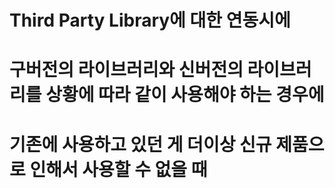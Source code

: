 # Third Party Library에 대한 연동시에 
# 구버전의 라이브러리와 신버전의 라이브러리를 상황에 따라 같이 사용해야 하는 경우에 
# **기존에 사용하고 있던 게 더이상 신규 제품으로 인해서 사용할 수 없을 때** 